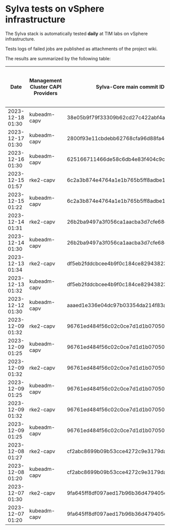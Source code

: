# Sylva tests on vSphere infrastructure

The Sylva stack is automatically tested **daily** at TIM labs on vSphere infrastructure.

Tests logs of failed jobs are published as attachments of the project wiki.

The results are summarized by the following table:

| Date                      | Management Cluster CAPI Providers | Sylva-Core main commit ID        | Result                                       | Test logs (only for failed tests) |
|---------------------------|-----------------------------------|----------------------------------|----------------------------------------------|-----------------------------------|
|2023-12-18 01:30|kubeadm-capv|38e05b9f79f33309b62cd27c422abf4a21e1234a|:x: failed|[link](https://gitlab.com/sylva-projects/sylva-core/-/wikis/uploads/bf3e2899c64789df966177c5f62a1190/capv-logs.gz)|
|2023-12-17 01:30|kubeadm-capv|2800f93e11cbdebb62768cfa96d88fa4effa949a|:x: failed|[link](https://gitlab.com/sylva-projects/sylva-core/-/wikis/uploads/0c1d1cbffc41ef41ebac7e93a7f50dd0/capv-logs.gz)|
|2023-12-16 01:30|kubeadm-capv|625166711466de58c6db4e83f404c9c21c6e15ff|:x: failed|[link](https://gitlab.com/sylva-projects/sylva-core/-/wikis/uploads/f1e57e00b03fd7aadd75a940c5f16158/capv-logs.gz)|
|2023-12-15 01:57|rke2-capv|6c2a3b874e4764a1e1b765b5ff8adbe1e515625e|:x: failed|[link](https://gitlab.com/sylva-projects/sylva-core/-/wikis/uploads/362dcb2afc0de4ddb51656076695e319/capv-logs.gz)|
|2023-12-15 01:22|kubeadm-capv|6c2a3b874e4764a1e1b765b5ff8adbe1e515625e|:white_check_mark: success||
|2023-12-14 01:31|rke2-capv|26b2ba9497a3f056ca1aacba3d7cfe68defdc2c6|:white_check_mark: success||
|2023-12-14 01:30|kubeadm-capv|26b2ba9497a3f056ca1aacba3d7cfe68defdc2c6|:x: failed|[link](https://gitlab.com/sylva-projects/sylva-core/-/wikis/uploads/9448a4efd27e0cdfbf5adeb17d7879dc/capv-logs.gz)|
|2023-12-13 01:34|rke2-capv|df5eb2fddcbcee4b9f0c184ce82943823dc8f58f|:white_check_mark: success||
|2023-12-13 01:32|kubeadm-capv|df5eb2fddcbcee4b9f0c184ce82943823dc8f58f|:white_check_mark: success||
|2023-12-12 01:30|kubeadm-capv|aaaed1e336e04dc97b03354da214f83a7bf0d6da|:white_check_mark: success||
|2023-12-09 01:32|rke2-capv|96761ed484f56c02c0ce7d1d1b07050e5b63e153|:white_check_mark: success||
|2023-12-09 01:25|kubeadm-capv|96761ed484f56c02c0ce7d1d1b07050e5b63e153|:white_check_mark: success||
|2023-12-09 01:32|rke2-capv|96761ed484f56c02c0ce7d1d1b07050e5b63e153|:white_check_mark: success||
|2023-12-09 01:25|kubeadm-capv|96761ed484f56c02c0ce7d1d1b07050e5b63e153|:white_check_mark: success||
|2023-12-09 01:32|rke2-capv|96761ed484f56c02c0ce7d1d1b07050e5b63e153|:white_check_mark: success||
|2023-12-09 01:25|kubeadm-capv|96761ed484f56c02c0ce7d1d1b07050e5b63e153|:white_check_mark: success||
|2023-12-08 01:27|rke2-capv|cf2abc8699b09b53cce4272c9e3179dae00a3f90|:white_check_mark: success||
|2023-12-08 01:20|kubeadm-capv|cf2abc8699b09b53cce4272c9e3179dae00a3f90|:white_check_mark: success||
|2023-12-07 01:30|rke2-capv|9fa645ff8df097aed17b96b36d479405c103bbbf|:x: failed|[link](https://gitlab.com/sylva-projects/sylva-core/-/wikis/uploads/bbf478df4327ea57ebdf93004f9cc95a/capv-logs.gz)|
|2023-12-07 01:20|kubeadm-capv|9fa645ff8df097aed17b96b36d479405c103bbbf|:white_check_mark: success||

